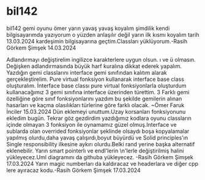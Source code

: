 # bil142
bil142 gemi oyunu
ömer yarın yavaş yavaş koyalım şimdilik kendi bilgisayarımda yazıyorum o yüzden anlaşılır değil yarın ilk kısmı koyalım 
tarih 13.03.2024
kardeşimin bilgisayarına geçtim.Classları yüklüyorum.-Rasih Görkem Şimşek
14.03.2024

Adlandırmayı değiştirelim ingilizce karakterlere uygun olsun. ı ve ü olmasın. Değişken adlandırmasında büyük harf kuralına dikkat ederek yapalım. Yazdığın gemi classlarını interface gemi sınıfından kalıtım alarak gerçekleştirelim. Pure virtual fonksiyon kullanarak interface base class oluşturalım. 
İnterface base classı pure virtual fonksiyonlarla oluşturdum kullanacağımız 3 gemi sınıfına interface üzerinden türettim. 3 Farklı gemi özelliğine göre sınıf fonksiyonlarını yazdım bu şekilde gemilerin alınan hasarları ve kaçma olasılıkları türlerine göre farklı olacak. 
~Ömer Faruk İnciler 15.03.2024
Dün eklemeyi unuttum.Uzay korsanları fonksiyonunu ekledim bugün. Tekrar göz gezdirdim yazdığımız kodlara oyunu classların içinde olmayan 3 fonksiyon ile oynamamız güzel olmuş.Interface ve sublarda olan overrided fonksiyonlar şeklinde olsaydı boşa kopyalamalar yapılmış olurdu,daha yavaş çalışırdı,boyut büyürdü ve Solid principles'ın Single responsibility ilkesine aykırı olurdu.Belki rand yerine başka alternatif eklenebilir. Yarın smart pointerlı ve endl'lerin \n'lerle değiştirilmiş halini yükleyecez.Uml diagramını da githuba yükleyecez. -Rasih Görkem Şimşek 17.03.2024
Yarın magic numberları da kaldıracaz ve headerlara ve diğer cpp lere ayıracaz kodu.-Rasih Görkem Şimşek 17.03.2024
